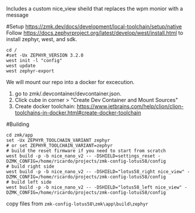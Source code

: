 Includes a custom nice_view sheild that replaces the wpm monior with a message

#Setup 
https://zmk.dev/docs/development/local-toolchain/setup/native
Follow https://docs.zephyrproject.org/latest/develop/west/install.html to install zephyr, west, and sdk.


```shell
cd /
#set -Ux ZEPHYR_VERSION 3.2.0
west init -l "config"
west update
west zephyr-export
```

We will mount our repo into a docker for excecution.
1. go to zmk/.devcontainer/devcontainer.json. 
2. Click cube in corner > "Create Dev Container and Mount Sources"
3. Create docker toolchain: https://www.jetbrains.com/help/clion/clion-toolchains-in-docker.html#create-docker-toolchain

#Building
```shell
cd zmk/app
set -Ux ZEPHYR_TOOLCHAIN_VARIANT zephyr
# or set ZEPHYR_TOOLCHAIN_VARIANT=zephyr
# build the reset firmware if you need to start from scratch
west build -p -b nice_nano_v2 -- -DSHIELD=settings_reset -DZMK_CONFIG=/home/ricardo/projects/zmk-config-lotus58/config
# build right side
west build -p -b nice_nano_v2 -- -DSHIELD="lotus58_right nice_view" -DZMK_CONFIG=/home/ricardo/projects/zmk-config-lotus58/config
# build left side
west build -p -b nice_nano_v2 -- -DSHIELD="lotus58_left nice_view" -DZMK_CONFIG=/home/ricardo/projects/zmk-config-lotus58/config     
```

copy files from `zmk-config-lotus58\zmk\app\build\zephyr`